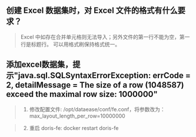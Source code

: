 ## 创建 Excel 数据集时，对 Excel 文件的格式有什么要求？

>Excel 中如存在合并单元格则无法导入；另外文件的第一行不能为空，第一行是标题行。
可以用格式刷保持格式统一。

## 添加excel数据集，提示"java.sql.SQLSyntaxErrorException: errCode = 2, detailMessage = The size of a row (1048587) exceed the maximal row size: 1000000"

>1. 修改配置文件: /opt/dataease/conf/fe.conf，将参数改为：max_layout_length_per_row=10000000

>2. 重启 doris-fe: docker restart doris-fe